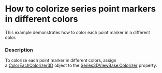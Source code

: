 # How to colorize series point markers in different colors


This example demonstrates how to color each point marker in a different color.


<h3>Description</h3>

<p>To colorize each point marker in different colors, assign a&nbsp;<a href="https://documentation.devexpress.com/#WPF/clsDevExpressXpfChartsColorEachColorizer3Dtopic">ColorEachColorizer3D</a>&nbsp;object to the&nbsp;<a href="https://documentation.devexpress.com/#WPF/DevExpressXpfChartsSeries3DViewBase_Colorizertopic">Series3DViewBase.Colorizer</a>&nbsp;property.</p>

<br/>


